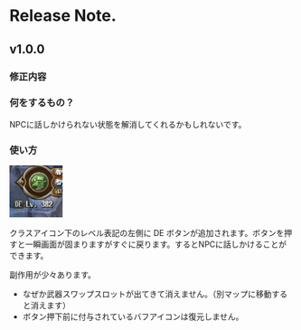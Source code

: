 # Release Note.

## v1.0.0

### 修正内容

### 何をするもの？

NPCに話しかけられない状態を解消してくれるかもしれないです。

### 使い方

![クラスアイコン下のレベル表記の左側](./docimage1.png "クラスアイコン下のレベル表記の左側")

クラスアイコン下のレベル表記の左側に DE ボタンが追加されます。ボタンを押すと一瞬画面が固まりますがすぐに戻ります。するとNPCに話しかけることができます。

副作用が少々あります。

- なぜか武器スワップスロットが出てきて消えません。（別マップに移動すると消えます）
- ボタン押下前に付与されているバフアイコンは復元しません。
